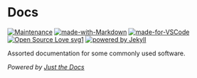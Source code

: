 # Docs
[![Maintenance](https://img.shields.io/badge/Maintained%3F-yes-green.svg)](https://github.com/rohitfarmer/docs/commits/master) [![made-with-Markdown](https://img.shields.io/badge/Made%20with-Markdown-1f425f.svg)](http://commonmark.org) [![made-for-VSCode](https://img.shields.io/badge/Made%20for-VSCode-1f425f.svg)](https://code.visualstudio.com/) [![Open Source Love svg1](https://badges.frapsoft.com/os/v1/open-source.svg?v=103)](https://github.com/ellerbrock/open-source-badges/) [![powered by Jekyll](https://img.shields.io/badge/powered_by-Jekyll-yellow.svg)](https://jekyllrb.com)

Assorted documentation for some commonly used software.

*Powered by [Just the Docs](https://github.com/pmarsceill/just-the-docs)*